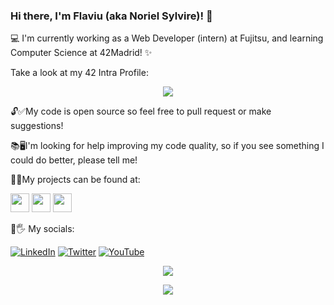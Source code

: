 ### Hi there, I'm Flaviu (aka Noriel Sylvire)! 👋

💻 I'm currently working as a Web Developer (intern) at Fujitsu, and learning Computer Science at 42Madrid! ✨

Take a look at my 42 Intra Profile:

<p align="center"><a href="https://github.com/JaeSeoKim/badge42"><img src="https://badge42.vercel.app/api/v2/clhxrw1x7000608mi0kserdz4/stats?cursusId=21&coalitionId=64"/></a></p>

🔓✅My code is open source so feel free to pull request or make suggestions!

📚🖥I'm looking for help improving my code quality, so if you see something I could do better, please tell me!

🔮💎My projects can be found at:

<a href="https://norielsylvire.itch.io"><img src="https://static.itch.io/images/app-icon.svg" width=30 height=30/></a>
<a href="https://content.minetest.net/users/Noriel_Sylvire/"><img src="https://content.minetest.net/favicon-32.png" width=30 height=30/></a>
<a href="https://github.com/NorielSylvire"><img src="https://github.githubassets.com/favicons/favicon.png" width=30 height=30/></a>

👤🖐 My socials:



[![LinkedIn](https://img.shields.io/badge/LinkedIn-0077B5?style=for-the-badge&logo=linkedin&logoColor=white)](https://es.linkedin.com/in/flaviu-e-hongu-9a7a5a1b9) [![Twitter](https://img.shields.io/badge/Twitter-%231DA1F2.svg?style=for-the-badge&logo=Twitter&logoColor=white)](https://twitter.com/NSylvire) [![YouTube](https://img.shields.io/badge/YouTube-%23FF0000.svg?style=for-the-badge&logo=YouTube&logoColor=white)](https://www.youtube.com/@norielsylvire/featured)


<p align="center"><img src="https://github-readme-stats-git-masterrstaa-rickstaa.vercel.app/api?username=NorielSylvire&theme=onedark"/></p>


<p align="center"><img src="https://github-profile-summary-cards.vercel.app/api/cards/profile-details?username=NorielSylvire&theme=monokai"/></p>
